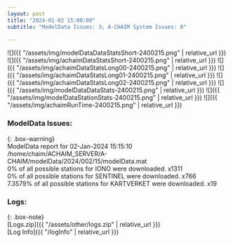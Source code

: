 ```yaml
---
layout: post
title: "2024-01-02 15:00:00"
subtitle: "ModelData Issues: 3; A-CHAIM System Issues: 0"

---
```


![]({{ "/assets/img/modelDataDataStatsShort-2400215.png" | relative_url }})
![]({{ "/assets/img/achaimDataStatsShort-2400215.png" | relative_url }})
![]({{ "/assets/img/achaimDataStatsLong00-2400215.png" | relative_url }})
![]({{ "/assets/img/achaimDataStatsLong01-2400215.png" | relative_url }})
![]({{ "/assets/img/achaimDataStatsLong02-2400215.png" | relative_url }})
![]({{ "/assets/img/modelDataDataStats-2400215.png" | relative_url }})
![]({{ "/assets/img/modelDataStationStats-2400215.png" | relative_url }})
![]({{ "/assets/img/achaimRunTime-2400215.png" | relative_url }})


### ModelData Issues:  
  
{: .box-warning}  
 ModelData report for 02-Jan-2024 15:15:10   
 /home/chaim/ACHAIM_SERVER/A-CHAIM/modelData/2024/002/15/modelData.mat   
 0% of all possible stations for IONO were downloaded. x1311   
 0% of all possible stations for SENTINEL were downloaded. x766   
 7.3579% of all possible stations for KARTVERKET were downloaded. x19   
  


### Logs:  
  
{: .box-note}  
[Logs.zip]({{ "/assets/other/logs.zip" | relative_url }})  
[Log Info]({{ "/logInfo" | relative_url }})  

